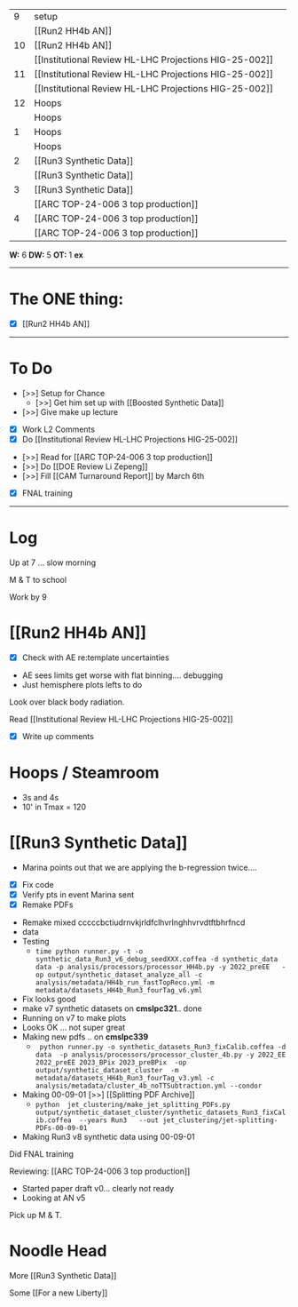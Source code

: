 
|     |                                                        |     |
| --- | ------------------------------------------------------ | --- |
| 9   | setup                                                  |     |
|     | [[Run2 HH4b AN]]                                       |     |
| 10  | [[Run2 HH4b AN]]                                       |     |
|     | [[Institutional Review HL-LHC Projections HIG-25-002]] |     |
| 11  | [[Institutional Review HL-LHC Projections HIG-25-002]] |     |
|     | [[Institutional Review HL-LHC Projections HIG-25-002]] |     |
| 12  | Hoops                                                  |     |
|     | Hoops                                                  |     |
| 1   | Hoops                                                  |     |
|     | Hoops                                                  |     |
| 2   | [[Run3 Synthetic Data]]                                |     |
|     | [[Run3 Synthetic Data]]                                |     |
| 3   | [[Run3 Synthetic Data]]                                |     |
|     | [[ARC TOP-24-006 3 top production]]                    |     |
| 4   | [[ARC TOP-24-006 3 top production]]                    |     |
|     | [[ARC TOP-24-006 3 top production]]                    |     |

**W:** 6 
**DW:** 5
**OT:** 1
**ex** 

---
# The ONE thing: 
- [x] [[Run2 HH4b AN]]

---
# To Do

- [>>] Setup for Chance
	- [>>] Get him set up with [[Boosted Synthetic Data]]
- [>>] Give make up lecture
- [x] Work L2 Comments
- [x] Do [[Institutional Review HL-LHC Projections HIG-25-002]]
- [>>]  Read for [[ARC TOP-24-006 3 top production]]
- [>>] Do  [[DOE Review Li Zepeng]]
- [>>] Fill [[CAM Turnaround Report]] by March 6th
- [x] FNAL training
---

# Log

Up at 7 ... slow morning

M & T to school 

Work by 9


# [[Run2 HH4b AN]]
- [x] Check with AE re:template uncertainties 
- AE sees limits get worse with flat binning.... debugging
- Just hemisphere plots lefts to do

Look over black body radiation. 

Read [[Institutional Review HL-LHC Projections HIG-25-002]]
- [x] Write up comments

# Hoops / Steamroom
- 3s and 4s 
- 10' in Tmax = 120

# [[Run3 Synthetic Data]]
- Marina points out that we are applying the b-regression twice....
- [x] Fix code
- [x] Verify pts in event Marina sent
- [x] Remake PDFs
- Remake mixed cccccbctiudrnvkjrldfclhvrlnghhvrvdtftbhrfncd
- data
- Testing
	- `time python runner.py -t -o synthetic_data_Run3_v6_debug_seedXXX.coffea -d synthetic_data data -p analysis/processors/processor_HH4b.py -y 2022_preEE   -op output/synthetic_dataset_analyze_all -c analysis/metadata/HH4b_run_fastTopReco.yml -m metadata/datasets_HH4b_Run3_fourTag_v6.yml `
 - Fix looks good
 - make v7 synthetic datasets on **cmslpc321**.. done
 - Running on v7 to make plots
 - Looks OK ... not super great
 - Making new pdfs .. on **cmslpc339**
	 - ` python runner.py -o synthetic_datasets_Run3_fixCalib.coffea -d data  -p analysis/processors/processor_cluster_4b.py -y 2022_EE 2022_preEE 2023_BPix 2023_preBPix  -op output/synthetic_dataset_cluster  -m metadata/datasets_HH4b_Run3_fourTag_v3.yml -c analysis/metadata/cluster_4b_noTTSubtraction.yml --condor`
 - Making 00-09-01 [>>]  [[Splitting PDF Archive]]
	 - `python  jet_clustering/make_jet_splitting_PDFs.py output/synthetic_dataset_cluster/synthetic_datasets_Run3_fixCalib.coffea  --years Run3   --out jet_clustering/jet-splitting-PDFs-00-09-01`
 - Making Run3 v8 synthetic data using 00-09-01


Did FNAL training

Reviewing: [[ARC TOP-24-006 3 top production]]
- Started paper draft v0... clearly not ready
- Looking at AN v5

Pick up M & T.

# Noodle Head

More [[Run3 Synthetic Data]]

Some [[For a new Liberty]]